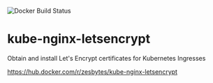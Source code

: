 ![Docker Build Status](https://img.shields.io/docker/build/zesbytes/kube-nginx-letsencrypt.svg)

# kube-nginx-letsencrypt

Obtain and install Let's Encrypt certificates for Kubernetes Ingresses

https://hub.docker.com/r/zesbytes/kube-nginx-letsencrypt

